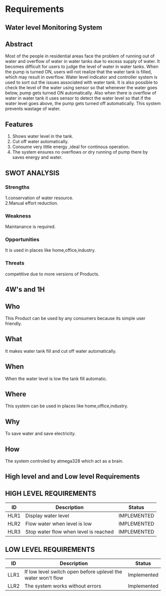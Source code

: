 ﻿# Requirements
## Water level Monitoring System
## Abstract 
Most of the people in residential areas face the problem of running out of water and overflow of water in water tanks due to excess supply of water. It becomes difficult for users to judge the level of water in water tanks. When the pump is turned ON, users will not realize that the water tank is filled, which may result in overflow. Water level indicator and controller system is used to sort out the issues associated with water tank. It is also possible to check the level of the water using sensor so that whenever the water goes below, pump gets turned ON automatically. Also when there is overflow of water in water tank it uses sensor to detect the water level so that if the water level goes above, the pump gets turned off automatically. This system prevents wastage of water.

 ## Features
 1. Shows water level  in the tank.
2. Cut off water automatically.
3. Consume very little energy ,ideal for continous operation.
4. The system ensures no overflows or dry running of pump there by saves energy  and water.

## SWOT ANALYSIS

### Strengths
1.conservation of water resource.  
2.Manual effort reduction.

### Weakness
Maintanance is required.
### Opportunities

It is used in places like home,office,industry.
### Threats

competitive due to more versions of Products.
## 4W's and 1H

## Who

This Product can be used by any consumers because its simple user friendly.
## What

It makes water tank fill and cut off water automatically.
## When

When the water level is low the tank fill automatic.
## Where

This system can be used in places like home,office,industry.
## Why
To save water and save electricity.
## How

The system controled by atmega328 which act as a brain.
## High level and and Low level Requirements
## HIGH LEVEL REQUIREMENTS
| ID |Description  |Status|
|--|--|--|
|HLR1  | Display water level |IMPLEMENTED|
|HLR2|Flow water when level is low|IMPLEMENTED|
|HLR3|Stop water flow when level is reached|IMPLEMENTED|
## LOW LEVEL REQUIREMENTS
|ID |Description  |Status|
|--|--|--|
| LLR1 |If low level switch open before uplevel the water won't flow  |Implemented|
|LLR2|The system works without errors|Implemented|



